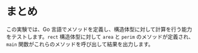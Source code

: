 # まとめ

この実験では、Go 言語でメソッドを定義し、構造体型に対して計算を行う能力をテストします。`rect` 構造体型に対して `area` と `perim` のメソッドが定義され、`main` 関数がこれらのメソッドを呼び出して結果を出力します。
